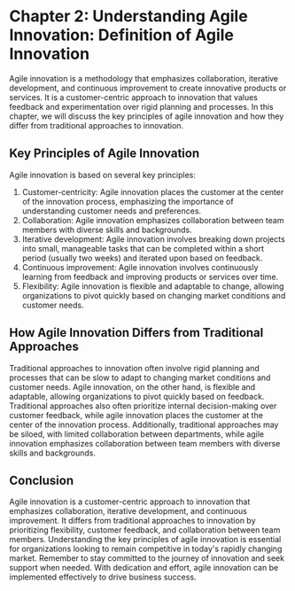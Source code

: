 Chapter 2: Understanding Agile Innovation: Definition of Agile Innovation
=========================================================================

Agile innovation is a methodology that emphasizes collaboration, iterative development, and continuous improvement to create innovative products or services. It is a customer-centric approach to innovation that values feedback and experimentation over rigid planning and processes. In this chapter, we will discuss the key principles of agile innovation and how they differ from traditional approaches to innovation.

Key Principles of Agile Innovation
----------------------------------

Agile innovation is based on several key principles:

1. Customer-centricity: Agile innovation places the customer at the center of the innovation process, emphasizing the importance of understanding customer needs and preferences.
2. Collaboration: Agile innovation emphasizes collaboration between team members with diverse skills and backgrounds.
3. Iterative development: Agile innovation involves breaking down projects into small, manageable tasks that can be completed within a short period (usually two weeks) and iterated upon based on feedback.
4. Continuous improvement: Agile innovation involves continuously learning from feedback and improving products or services over time.
5. Flexibility: Agile innovation is flexible and adaptable to change, allowing organizations to pivot quickly based on changing market conditions and customer needs.

How Agile Innovation Differs from Traditional Approaches
--------------------------------------------------------

Traditional approaches to innovation often involve rigid planning and processes that can be slow to adapt to changing market conditions and customer needs. Agile innovation, on the other hand, is flexible and adaptable, allowing organizations to pivot quickly based on feedback. Traditional approaches also often prioritize internal decision-making over customer feedback, while agile innovation places the customer at the center of the innovation process. Additionally, traditional approaches may be siloed, with limited collaboration between departments, while agile innovation emphasizes collaboration between team members with diverse skills and backgrounds.

Conclusion
----------

Agile innovation is a customer-centric approach to innovation that emphasizes collaboration, iterative development, and continuous improvement. It differs from traditional approaches to innovation by prioritizing flexibility, customer feedback, and collaboration between team members. Understanding the key principles of agile innovation is essential for organizations looking to remain competitive in today's rapidly changing market. Remember to stay committed to the journey of innovation and seek support when needed. With dedication and effort, agile innovation can be implemented effectively to drive business success.


